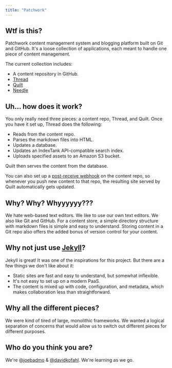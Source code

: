 ```yaml
---
title: "Patchwork"
---
```


## Wtf is this?

Patchwork content management system and blogging platform built on Git and GitHub. It's a loose collection of applications, each meant to handle one piece of content management. 

The current collection includes:

* A content repository in GitHub.
* [Thread](https://github.com/joebadmo/patchwork-thread)
* [Quilt](https://github.com/joebadmo/patchwork-quilt)
* [Needle](https://github.com/joebadmo/patchwork-needle)

## Uh... how does it work?

You only really need three pieces: a content repo, Thread, and Quilt. Once you have it set up, Thread does the following:

* Reads from the content repo.
* Parses the markdown files into HTML.
* Updates a database.
* Updates an IndexTank API-compatible search index.
* Uploads specified assets to an Amazon S3 bucket.

Quilt then serves the content from the database.

You can also set up a [post-receive webhook](https://help.github.com/articles/post-receive-hooks) on the content repo, so whenever you push new content to that repo, the resulting site served by Quilt automatically gets updated.

## Why? Why? Whyyyyyy???

We hate web-based text editors. We like to use our own text editors. We also like Git and GitHub. For a content store, a simple directory structure with markdown files is simple and easy to understand. Storing content in a Git repo also offers the added bonus of version control for your content.

## Why not just use [Jekyll](https://github.com/mojombo/jekyll)?

Jekyll is great! It was one of the inspirations for this project. But there are a few things we don't like about it:

* Static sites are fast and easy to understand, but somewhat inflexible.
* It's not easy to set up on a modern PaaS.
* The content is mixed up with code, configuration, and metadata, which makes collaboration less than straightforward.

## Why all the different pieces?

We were kind of tired of large, monolithic frameworks. We wanted a logical separation of concerns that would allow us to switch out different pieces for different purposes.

## Who do you think you are?

We're [@joebadmo](https://github.com/joebadmo) & [@davidkofahl](https://github.com/davidkofahl). We're learning as we go.
